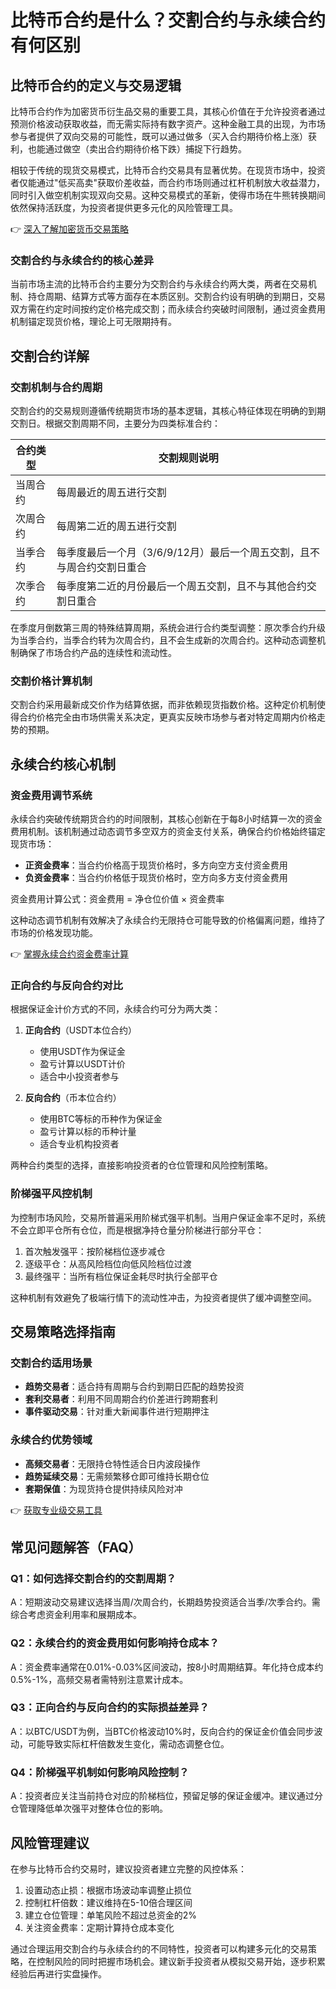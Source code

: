 # 比特币合约是什么？交割合约与永续合约有何区别

## 比特币合约的定义与交易逻辑

比特币合约作为加密货币衍生品交易的重要工具，其核心价值在于允许投资者通过预测价格波动获取收益，而无需实际持有数字资产。这种金融工具的出现，为市场参与者提供了双向交易的可能性，既可以通过做多（买入合约期待价格上涨）获利，也能通过做空（卖出合约期待价格下跌）捕捉下行趋势。

相较于传统的现货交易模式，比特币合约交易具有显著优势。在现货市场中，投资者仅能通过"低买高卖"获取价差收益，而合约市场则通过杠杆机制放大收益潜力，同时引入做空机制实现双向交易。这种交易模式的革新，使得市场在牛熊转换期间依然保持活跃度，为投资者提供更多元化的风险管理工具。

👉 [深入了解加密货币交易策略](https://bit.ly/okx_welcome)

### 交割合约与永续合约的核心差异

当前市场主流的比特币合约主要分为交割合约与永续合约两大类，两者在交易机制、持仓周期、结算方式等方面存在本质区别。交割合约设有明确的到期日，交易双方需在约定时间按约定价格完成交割；而永续合约突破时间限制，通过资金费用机制锚定现货价格，理论上可无限期持有。

## 交割合约详解

### 交割机制与合约周期

交割合约的交易规则遵循传统期货市场的基本逻辑，其核心特征体现在明确的到期交割日。根据交割周期不同，主要分为四类标准合约：

| 合约类型   | 交割规则说明                                                                 |
|------------|------------------------------------------------------------------------------|
| 当周合约   | 每周最近的周五进行交割                                                       |
| 次周合约   | 每周第二近的周五进行交割                                                      |
| 当季合约   | 每季度最后一个月（3/6/9/12月）最后一个周五交割，且不与周合约交割日重合         |
| 次季合约   | 每季度第二近的月份最后一个周五交割，且不与其他合约交割日重合                   |

在季度月倒数第三周的特殊结算周期，系统会进行合约类型调整：原次季合约升级为当季合约，当季合约转为次周合约，且不会生成新的次周合约。这种动态调整机制确保了市场合约产品的连续性和流动性。

### 交割价格计算机制

交割合约采用最新成交价作为结算依据，而非依赖现货指数价格。这种定价机制使得合约价格完全由市场供需关系决定，更真实反映市场参与者对特定周期内价格走势的预期。

## 永续合约核心机制

### 资金费用调节系统

永续合约突破传统期货合约的时间限制，其核心创新在于每8小时结算一次的资金费用机制。该机制通过动态调节多空双方的资金支付关系，确保合约价格始终锚定现货市场：

- **正资金费率**：当合约价格高于现货价格时，多方向空方支付资金费用
- **负资金费率**：当合约价格低于现货价格时，空方向多方支付资金费用

资金费用计算公式：资金费用 = 净仓位价值 × 资金费率

这种动态调节机制有效解决了永续合约无限持仓可能导致的价格偏离问题，维持了市场的价格发现功能。

👉 [掌握永续合约资金费率计算](https://bit.ly/okx_welcome)

### 正向合约与反向合约对比

根据保证金计价方式的不同，永续合约可分为两大类：

1. **正向合约**（USDT本位合约）
   - 使用USDT作为保证金
   - 盈亏计算以USDT计价
   - 适合中小投资者参与

2. **反向合约**（币本位合约）
   - 使用BTC等标的币种作为保证金
   - 盈亏计算以标的币种计量
   - 适合专业机构投资者

两种合约类型的选择，直接影响投资者的仓位管理和风险控制策略。

### 阶梯强平风控机制

为控制市场风险，交易所普遍采用阶梯式强平机制。当用户保证金率不足时，系统不会立即平仓所有仓位，而是根据净持仓量分阶梯进行部分平仓：

1. 首次触发强平：按阶梯档位逐步减仓
2. 逐级平仓：从高风险档位向低风险档位过渡
3. 最终强平：当所有档位保证金耗尽时执行全部平仓

这种机制有效避免了极端行情下的流动性冲击，为投资者提供了缓冲调整空间。

## 交易策略选择指南

### 交割合约适用场景

- **趋势交易者**：适合持有周期与合约到期日匹配的趋势投资
- **套利交易者**：利用不同周期合约价差进行跨期套利
- **事件驱动交易**：针对重大新闻事件进行短期押注

### 永续合约优势领域

- **高频交易者**：无限持仓特性适合日内波段操作
- **趋势延续交易**：无需频繁移仓即可维持长期仓位
- **套期保值**：为现货持仓提供持续风险对冲

👉 [获取专业级交易工具](https://bit.ly/okx_welcome)

## 常见问题解答（FAQ）

### Q1：如何选择交割合约的交割周期？
A：短期波动交易建议选择当周/次周合约，长期趋势投资适合当季/次季合约。需综合考虑资金利用率和展期成本。

### Q2：永续合约的资金费用如何影响持仓成本？
A：资金费率通常在0.01%-0.03%区间波动，按8小时周期结算。年化持仓成本约0.5%-1%，高频交易者需特别注意累计成本。

### Q3：正向合约与反向合约的实际损益差异？
A：以BTC/USDT为例，当BTC价格波动10%时，反向合约的保证金价值会同步波动，可能导致实际杠杆倍数发生变化，需动态调整仓位。

### Q4：阶梯强平机制如何影响风险控制？
A：投资者应关注当前持仓对应的阶梯档位，预留足够的保证金缓冲。建议通过分仓管理降低单次强平对整体仓位的影响。

## 风险管理建议

在参与比特币合约交易时，建议投资者建立完整的风控体系：
1. 设置动态止损：根据市场波动率调整止损位
2. 控制杠杆倍数：建议维持在5-10倍合理区间
3. 建立仓位管理：单笔风险不超过总资金的2%
4. 关注资金费率：定期计算持仓成本变化

通过合理运用交割合约与永续合约的不同特性，投资者可以构建多元化的交易策略，在控制风险的同时把握市场机会。建议新手投资者从模拟交易开始，逐步积累经验后再进行实盘操作。